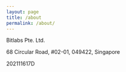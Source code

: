 ```yaml
---
layout: page
title: /about
permalink: /about/
---
```


Bitlabs Pte. Ltd.

68 Circular Road, #02-01, 049422, Singapore

202111617D

